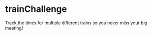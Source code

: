 # trainChallenge


Track the times for multiple different trains so you never miss your big meeting!
